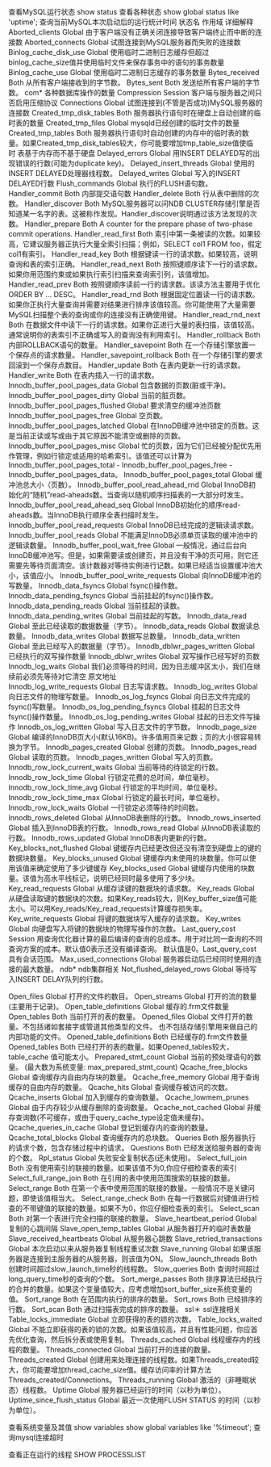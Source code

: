 查看MySQL运行状态
show status 查看各种状态
show global status like 'uptime'; 查询当前MySQL本次启动后的运行统计时间
状态名	作用域	详细解释
Aborted_clients	Global	由于客户端没有正确关闭连接导致客户端终止而中断的连接数
Aborted_connects	Global	试图连接到MySQL服务器而失败的连接数
Binlog_cache_disk_use	Global	使用临时二进制日志缓存但超过binlog_cache_size值并使用临时文件来保存事务中的语句的事务数量
Binlog_cache_use	Global	使用临时二进制日志缓存的事务数量
Bytes_received	Both	从所有客户端接收到的字节数。
Bytes_sent	Both	发送给所有客户端的字节数。
com*		各种数据库操作的数量
Compression	Session	客户端与服务器之间只否启用压缩协议
Connections	Global	试图连接到(不管是否成功)MySQL服务器的连接数
Created_tmp_disk_tables	Both	服务器执行语句时在硬盘上自动创建的临时表的数量
Created_tmp_files	Global	mysqld已经创建的临时文件的数量
Created_tmp_tables	Both	服务器执行语句时自动创建的内存中的临时表的数量。如果Created_tmp_disk_tables较大，你可能要增加tmp_table_size值使临时 表基于内存而不基于硬盘
Delayed_errors	Global	用INSERT DELAYED写的出现错误的行数(可能为duplicate key)。
Delayed_insert_threads	Global	使用的INSERT DELAYED处理器线程数。
Delayed_writes	Global	写入的INSERT DELAYED行数
Flush_commands	Global	执行的FLUSH语句数。
Handler_commit	Both	内部提交语句数
Handler_delete	Both	行从表中删除的次数。
Handler_discover	Both	MySQL服务器可以问NDB CLUSTER存储引擎是否知道某一名字的表。这被称作发现。Handler_discover说明通过该方法发现的次数。
Handler_prepare	Both	A counter for the prepare phase of two-phase commit operations.
Handler_read_first	Both	索引中第一条被读的次数。如果较高，它建议服务器正执行大量全索引扫描；例如，SELECT col1 FROM foo，假定col1有索引。
Handler_read_key	Both	根据键读一行的请求数。如果较高，说明查询和表的索引正确。
Handler_read_next	Both	按照键顺序读下一行的请求数。如果你用范围约束或如果执行索引扫描来查询索引列，该值增加。
Handler_read_prev	Both	按照键顺序读前一行的请求数。该读方法主要用于优化ORDER BY ... DESC。
Handler_read_rnd	Both	根据固定位置读一行的请求数。如果你正执行大量查询并需要对结果进行排序该值较高。你可能使用了大量需要MySQL扫描整个表的查询或你的连接没有正确使用键。
Handler_read_rnd_next	Both	在数据文件中读下一行的请求数。如果你正进行大量的表扫描，该值较高。通常说明你的表索引不正确或写入的查询没有利用索引。
Handler_rollback	Both	内部ROLLBACK语句的数量。
Handler_savepoint	Both	在一个存储引擎放置一个保存点的请求数量。
Handler_savepoint_rollback	Both	在一个存储引擎的要求回滚到一个保存点数目。
Handler_update	Both	在表内更新一行的请求数。
Handler_write	Both	在表内插入一行的请求数。
Innodb_buffer_pool_pages_data	Global	包含数据的页数(脏或干净)。
Innodb_buffer_pool_pages_dirty	Global	当前的脏页数。
Innodb_buffer_pool_pages_flushed	Global	要求清空的缓冲池页数
Innodb_buffer_pool_pages_free	Global	空页数。
Innodb_buffer_pool_pages_latched	Global	在InnoDB缓冲池中锁定的页数。这是当前正读或写或由于其它原因不能清空或删除的页数。
Innodb_buffer_pool_pages_misc	Global	忙的页数，因为它们已经被分配优先用作管理，例如行锁定或适用的哈希索引。该值还可以计算为Innodb_buffer_pool_pages_total - Innodb_buffer_pool_pages_free - Innodb_buffer_pool_pages_data。
Innodb_buffer_pool_pages_total	Global	缓冲池总大小（页数）。
Innodb_buffer_pool_read_ahead_rnd	Global	InnoDB初始化的“随机”read-aheads数。当查询以随机顺序扫描表的一大部分时发生。
Innodb_buffer_pool_read_ahead_seq	Global	InnoDB初始化的顺序read-aheads数。当InnoDB执行顺序全表扫描时发生。
Innodb_buffer_pool_read_requests	Global	InnoDB已经完成的逻辑读请求数。
Innodb_buffer_pool_reads	Global	不能满足InnoDB必须单页读取的缓冲池中的逻辑读数量。
Innodb_buffer_pool_wait_free	Global	一般情况，通过后台向InnoDB缓冲池写。但是，如果需要读或创建页，并且没有干净的页可用，则它还需要先等待页面清空。该计数器对等待实例进行记数。如果已经适当设置缓冲池大小，该值应小。
Innodb_buffer_pool_write_requests	Global	向InnoDB缓冲池的写数量。
Innodb_data_fsyncs	Global	fsync()操作数。
Innodb_data_pending_fsyncs	Global	当前挂起的fsync()操作数。
Innodb_data_pending_reads	Global	当前挂起的读数。
Innodb_data_pending_writes	Global	当前挂起的写数。
Innodb_data_read	Global	至此已经读取的数据数量（字节）。
Innodb_data_reads	Global	数据读总数量。
Innodb_data_writes	Global	数据写总数量。
Innodb_data_written	Global	至此已经写入的数据量（字节）。
Innodb_dblwr_pages_written	Global	已经执行的双写操作数量
Innodb_dblwr_writes	Global	双写操作已经写好的页数
Innodb_log_waits	Global	我们必须等待的时间，因为日志缓冲区太小，我们在继续前必须先等待对它清空
原文地址		
Innodb_log_write_requests	Global	日志写请求数。
Innodb_log_writes	Global	向日志文件的物理写数量。
Innodb_os_log_fsyncs	Global	向日志文件完成的fsync()写数量。
Innodb_os_log_pending_fsyncs	Global	挂起的日志文件fsync()操作数量。
Innodb_os_log_pending_writes	Global	挂起的日志文件写操作
Innodb_os_log_written	Global	写入日志文件的字节数。
Innodb_page_size	Global	编译的InnoDB页大小(默认16KB)。许多值用页来记数；页的大小很容易转换为字节。
Innodb_pages_created	Global	创建的页数。
Innodb_pages_read	Global	读取的页数。
Innodb_pages_written	Global	写入的页数。
Innodb_row_lock_current_waits	Global	当前等待的待锁定的行数。
Innodb_row_lock_time	Global	行锁定花费的总时间，单位毫秒。
Innodb_row_lock_time_avg	Global	行锁定的平均时间，单位毫秒。
Innodb_row_lock_time_max	Global	行锁定的最长时间，单位毫秒。
Innodb_row_lock_waits	Global	一行锁定必须等待的时间数。
Innodb_rows_deleted	Global	从InnoDB表删除的行数。
Innodb_rows_inserted	Global	插入到InnoDB表的行数。
Innodb_rows_read	Global	从InnoDB表读取的行数。
Innodb_rows_updated	Global	InnoDB表内更新的行数。
Key_blocks_not_flushed	Global	键缓存内已经更改但还没有清空到硬盘上的键的数据块数量。
Key_blocks_unused	Global	键缓存内未使用的块数量。你可以使用该值来确定使用了多少键缓存
Key_blocks_used	Global	键缓存内使用的块数量。该值为高水平线标记，说明已经同时最多使用了多少块。
Key_read_requests	Global	从缓存读键的数据块的请求数。
Key_reads	Global	从硬盘读取键的数据块的次数。如果Key_reads较大，则Key_buffer_size值可能太小。可以用Key_reads/Key_read_requests计算缓存损失率。
Key_write_requests	Global	将键的数据块写入缓存的请求数。
Key_writes	Global	向硬盘写入将键的数据块的物理写操作的次数。
Last_query_cost	Session	用查询优化器计算的最后编译的查询的总成本。用于对比同一查询的不同查询方案的成本。默认值0表示还没有编译查询。 默认值是0。Last_query_cost具有会话范围。
Max_used_connections	Global	服务器启动后已经同时使用的连接的最大数量。
ndb*		ndb集群相关
Not_flushed_delayed_rows	Global	等待写入INSERT DELAY队列的行数。

Open_files	Global	打开的文件的数目。
Open_streams	Global	打开的流的数量(主要用于记录)。
Open_table_definitions	Global	缓存的.frm文件数量
Open_tables	Both	当前打开的表的数量。
Opened_files	Global	文件打开的数量。不包括诸如套接字或管道其他类型的文件。 也不包括存储引擎用来做自己的内部功能的文件。
Opened_table_definitions	Both	已经缓存的.frm文件数量
Opened_tables	Both	已经打开的表的数量。如果Opened_tables较大，table_cache 值可能太小。
Prepared_stmt_count	Global	当前的预处理语句的数量。 (最大数为系统变量: max_prepared_stmt_count)
Qcache_free_blocks	Global	查询缓存内自由内存块的数量。
Qcache_free_memory	Global	用于查询缓存的自由内存的数量。
Qcache_hits	Global	查询缓存被访问的次数。
Qcache_inserts	Global	加入到缓存的查询数量。
Qcache_lowmem_prunes	Global	由于内存较少从缓存删除的查询数量。
Qcache_not_cached	Global	非缓存查询数(不可缓存，或由于query_cache_type设定值未缓存)。
Qcache_queries_in_cache	Global	登记到缓存内的查询的数量。
Qcache_total_blocks	Global	查询缓存内的总块数。
Queries	Both	服务器执行的请求个数，包含存储过程中的请求。
Questions	Both	已经发送给服务器的查询的个数。
Rpl_status	Global	失败安全复制状态(还未使用)。
Select_full_join	Both	没有使用索引的联接的数量。如果该值不为0,你应仔细检查表的索引
Select_full_range_join	Both	在引用的表中使用范围搜索的联接的数量。
Select_range	Both	在第一个表中使用范围的联接的数量。一般情况不是关键问题，即使该值相当大。
Select_range_check	Both	在每一行数据后对键值进行检查的不带键值的联接的数量。如果不为0，你应仔细检查表的索引。
Select_scan	Both	对第一个表进行完全扫描的联接的数量。
Slave_heartbeat_period	Global	复制的心跳间隔
Slave_open_temp_tables	Global	从服务器打开的临时表数量
Slave_received_heartbeats	Global	从服务器心跳数
Slave_retried_transactions	Global	本次启动以来从服务器复制线程重试次数
Slave_running	Global	如果该服务器是连接到主服务器的从服务器，则该值为ON。
Slow_launch_threads	Both	创建时间超过slow_launch_time秒的线程数。
Slow_queries	Both	查询时间超过long_query_time秒的查询的个数。
Sort_merge_passes	Both	排序算法已经执行的合并的数量。如果这个变量值较大，应考虑增加sort_buffer_size系统变量的值。
Sort_range	Both	在范围内执行的排序的数量。
Sort_rows	Both	已经排序的行数。
Sort_scan	Both	通过扫描表完成的排序的数量。
ssl＊		ssl连接相关
Table_locks_immediate	Global	立即获得的表的锁的次数。
Table_locks_waited	Global	不能立即获得的表的锁的次数。如果该值较高，并且有性能问题，你应首先优化查询，然后拆分表或使用复制。
Threads_cached	Global	线程缓存内的线程的数量。
Threads_connected	Global	当前打开的连接的数量。
Threads_created	Global	创建用来处理连接的线程数。如果Threads_created较大，你可能要增加thread_cache_size值。缓存访问率的计算方法Threads_created/Connections。
Threads_running	Global	激活的（非睡眠状态）线程数。
Uptime	Global	服务器已经运行的时间（以秒为单位）。
Uptime_since_flush_status	Global	最近一次使用FLUSH STATUS 的时间（以秒为单位）。


查看系统变量及其值
show variables
show global variables like '%timeout'; 查询mysql连接超时

查看正在运行的线程
SHOW PROCESSLIST
